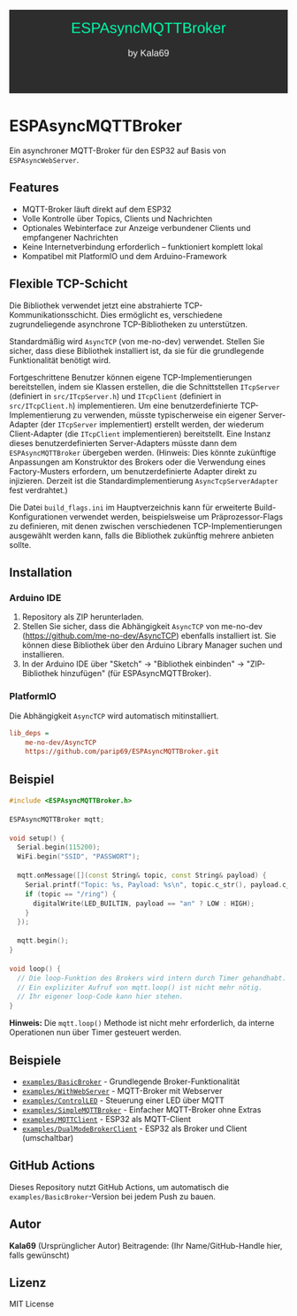 ![Logo](logo.svg)

# ESPAsyncMQTTBroker

Ein asynchroner MQTT-Broker für den ESP32 auf Basis von `ESPAsyncWebServer`.

## Features

- MQTT-Broker läuft direkt auf dem ESP32
- Volle Kontrolle über Topics, Clients und Nachrichten
- Optionales Webinterface zur Anzeige verbundener Clients und empfangener Nachrichten
- Keine Internetverbindung erforderlich – funktioniert komplett lokal
- Kompatibel mit PlatformIO und dem Arduino-Framework

## Flexible TCP-Schicht

Die Bibliothek verwendet jetzt eine abstrahierte TCP-Kommunikationsschicht. Dies ermöglicht es, verschiedene zugrundeliegende asynchrone TCP-Bibliotheken zu unterstützen.

Standardmäßig wird `AsyncTCP` (von me-no-dev) verwendet. Stellen Sie sicher, dass diese Bibliothek installiert ist, da sie für die grundlegende Funktionalität benötigt wird.

Fortgeschrittene Benutzer können eigene TCP-Implementierungen bereitstellen, indem sie Klassen erstellen, die die Schnittstellen `ITcpServer` (definiert in `src/ITcpServer.h`) und `ITcpClient` (definiert in `src/ITcpClient.h`) implementieren. Um eine benutzerdefinierte TCP-Implementierung zu verwenden, müsste typischerweise ein eigener Server-Adapter (der `ITcpServer` implementiert) erstellt werden, der wiederum Client-Adapter (die `ITcpClient` implementieren) bereitstellt. Eine Instanz dieses benutzerdefinierten Server-Adapters müsste dann dem `ESPAsyncMQTTBroker` übergeben werden. (Hinweis: Dies könnte zukünftige Anpassungen am Konstruktor des Brokers oder die Verwendung eines Factory-Musters erfordern, um benutzerdefinierte Adapter direkt zu injizieren. Derzeit ist die Standardimplementierung `AsyncTcpServerAdapter` fest verdrahtet.)

Die Datei `build_flags.ini` im Hauptverzeichnis kann für erweiterte Build-Konfigurationen verwendet werden, beispielsweise um Präprozessor-Flags zu definieren, mit denen zwischen verschiedenen TCP-Implementierungen ausgewählt werden kann, falls die Bibliothek zukünftig mehrere anbieten sollte.

## Installation

### Arduino IDE
1. Repository als ZIP herunterladen.
2. Stellen Sie sicher, dass die Abhängigkeit `AsyncTCP` von me-no-dev (https://github.com/me-no-dev/AsyncTCP) ebenfalls installiert ist. Sie können diese Bibliothek über den Arduino Library Manager suchen und installieren.
3. In der Arduino IDE über "Sketch" → "Bibliothek einbinden" → "ZIP-Bibliothek hinzufügen" (für ESPAsyncMQTTBroker).


### PlatformIO
Die Abhängigkeit `AsyncTCP` wird automatisch mitinstalliert.
```ini
lib_deps = 
    me-no-dev/AsyncTCP
    https://github.com/parip69/ESPAsyncMQTTBroker.git
```

## Beispiel

```cpp
#include <ESPAsyncMQTTBroker.h>

ESPAsyncMQTTBroker mqtt;

void setup() {
  Serial.begin(115200);
  WiFi.begin("SSID", "PASSWORT");

  mqtt.onMessage([](const String& topic, const String& payload) {
    Serial.printf("Topic: %s, Payload: %s\n", topic.c_str(), payload.c_str());
    if (topic == "/ring") {
      digitalWrite(LED_BUILTIN, payload == "an" ? LOW : HIGH);
    }
  });

  mqtt.begin();
}

void loop() {
  // Die loop-Funktion des Brokers wird intern durch Timer gehandhabt.
  // Ein expliziter Aufruf von mqtt.loop() ist nicht mehr nötig.
  // Ihr eigener loop-Code kann hier stehen.
}
```
**Hinweis:** Die `mqtt.loop()` Methode ist nicht mehr erforderlich, da interne Operationen nun über Timer gesteuert werden.

## Beispiele

- [`examples/BasicBroker`](examples/BasicBroker) - Grundlegende Broker-Funktionalität
- [`examples/WithWebServer`](examples/WithWebServer) - MQTT-Broker mit Webserver
- [`examples/ControlLED`](examples/ControlLED) - Steuerung einer LED über MQTT
- [`examples/SimpleMQTTBroker`](examples/SimpleMQTTBroker) - Einfacher MQTT-Broker ohne Extras
- [`examples/MQTTClient`](examples/MQTTClient) - ESP32 als MQTT-Client
- [`examples/DualModeBrokerClient`](examples/DualModeBrokerClient) - ESP32 als Broker und Client (umschaltbar)

## GitHub Actions

Dieses Repository nutzt GitHub Actions, um automatisch die `examples/BasicBroker`-Version bei jedem Push zu bauen.

## Autor

**Kala69** (Ursprünglicher Autor)
Beitragende: (Ihr Name/GitHub-Handle hier, falls gewünscht)

## Lizenz

MIT License